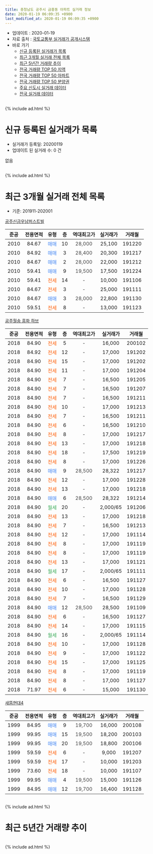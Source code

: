 ```yaml
---
title: 충청남도 공주시 금흥동 아파트 실거래 정보
date: 2020-01-19 06:09:35 +0900
last_modified_at: 2020-01-19 06:09:35 +0900
---
```


* 업데이트 : 2020-01-19
* 자료 출처 : [국토교통부 실거래가 공개시스템](http://rt.molit.go.kr)
* 바로 가기
    * [신규 등록된 실거래가 목록](#신규-등록된-실거래가-목록)
    * [최근 3개월 실거래 전체 목록](#최근-3개월-실거래-전체-목록)
    * [최근 5년간 거래량 추이](#최근-5년간-거래량-추이)
    * [전국 거래량 TOP 50 지역](https://apt-info.github.io/apt-trade-info/최근-3개월-전국에서-가장-거래가-많이-발생한-지역)
    * [전국 거래량 TOP 50 아파트](https://apt-info.github.io/apt-trade-info/최근-3개월-전국에서-가장-거래가-많이-발생한-아파트)
    * [전국 거래량 TOP 50 분양권](https://apt-info.github.io/apt-trade-info/최근-3개월-전국에서-가장-거래가-많이-발생한-분양권)
    * [주요 신도시 실거래 데이터](https://apt-info.github.io/apt-trade-info/주요-신도시)
    * [전국 실거래 데이터](https://apt-info.github.io/apt-trade-info/전국)
<br>
{% include ad.html %}
<br>

# 신규 등록된 실거래가 목록
* 실거래가 등록일: 20200119
* 업데이트 된 실거래 수: 0 건

없음

<br>
{% include ad.html %}
<br>

# 최근 3개월 실거래 전체 목록
* 기준: 201911-202001


[공주신금우남퍼스트빌](https://search.naver.com/search.naver?query=%EC%B6%A9%EC%B2%AD%EB%82%A8%EB%8F%84+%EA%B3%B5%EC%A3%BC%EC%8B%9C+%EA%B8%88%ED%9D%A5%EB%8F%99+%EA%B3%B5%EC%A3%BC%EC%8B%A0%EA%B8%88%EC%9A%B0%EB%82%A8%ED%8D%BC%EC%8A%A4%ED%8A%B8%EB%B9%8C)

|준공|전용면적|유형|층|역대최고가|실거래가|거래월|
|:---:|:---:|:---:|:---:|:---:|:---:|:---:|
|2010|84.67|<span style="color:#4285f3">매매</span>|10|<span style="color:#444444">28,000</span>|25,100|191220|
|2010|84.92|<span style="color:#4285f3">매매</span>|3|<span style="color:#444444">28,400</span>|20,300|191217|
|2010|84.67|<span style="color:#4285f3">매매</span>|2|<span style="color:#444444">28,000</span>|22,000|191212|
|2010|59.41|<span style="color:#4285f3">매매</span>|9|<span style="color:#444444">19,500</span>|17,500|191224|
|2010|59.41|<span style="color:#ff5a00">전세</span>|14|<span style="color:#444444">-</span>|10,000|191106|
|2010|84.67|<span style="color:#ff5a00">전세</span>|3|<span style="color:#444444">-</span>|25,000|191111|
|2010|84.67|<span style="color:#4285f3">매매</span>|3|<span style="color:#444444">28,000</span>|22,800|191130|
|2010|59.51|<span style="color:#ff5a00">전세</span>|8|<span style="color:#444444">-</span>|13,000|191123|

[공주월송 흥화 하브](https://search.naver.com/search.naver?query=%EC%B6%A9%EC%B2%AD%EB%82%A8%EB%8F%84+%EA%B3%B5%EC%A3%BC%EC%8B%9C+%EA%B8%88%ED%9D%A5%EB%8F%99+%EA%B3%B5%EC%A3%BC%EC%9B%94%EC%86%A1+%ED%9D%A5%ED%99%94+%ED%95%98%EB%B8%8C)

|준공|전용면적|유형|층|역대최고가|실거래가|거래월|
|:---:|:---:|:---:|:---:|:---:|:---:|:---:|
|2018|84.90|<span style="color:#ff5a00">전세</span>|5|<span style="color:#444444">-</span>|16,000|200102|
|2018|84.92|<span style="color:#ff5a00">전세</span>|12|<span style="color:#444444">-</span>|17,000|191202|
|2018|84.90|<span style="color:#ff5a00">전세</span>|15|<span style="color:#444444">-</span>|17,000|191202|
|2018|84.90|<span style="color:#ff5a00">전세</span>|11|<span style="color:#444444">-</span>|17,000|191204|
|2018|84.90|<span style="color:#ff5a00">전세</span>|7|<span style="color:#444444">-</span>|16,500|191205|
|2018|84.90|<span style="color:#ff5a00">전세</span>|7|<span style="color:#444444">-</span>|16,500|191207|
|2018|84.90|<span style="color:#ff5a00">전세</span>|7|<span style="color:#444444">-</span>|16,500|191211|
|2018|84.90|<span style="color:#ff5a00">전세</span>|10|<span style="color:#444444">-</span>|17,000|191213|
|2018|84.90|<span style="color:#ff5a00">전세</span>|7|<span style="color:#444444">-</span>|16,500|191211|
|2018|84.90|<span style="color:#ff5a00">전세</span>|6|<span style="color:#444444">-</span>|16,500|191210|
|2018|84.90|<span style="color:#ff5a00">전세</span>|8|<span style="color:#444444">-</span>|17,000|191217|
|2018|84.90|<span style="color:#ff5a00">전세</span>|13|<span style="color:#444444">-</span>|17,000|191218|
|2018|84.90|<span style="color:#ff5a00">전세</span>|18|<span style="color:#444444">-</span>|17,500|191219|
|2018|84.90|<span style="color:#ff5a00">전세</span>|8|<span style="color:#444444">-</span>|17,000|191226|
|2018|84.90|<span style="color:#4285f3">매매</span>|9|<span style="color:#444444">28,500</span>|28,322|191217|
|2018|84.90|<span style="color:#ff5a00">전세</span>|12|<span style="color:#444444">-</span>|17,000|191228|
|2018|84.90|<span style="color:#ff5a00">전세</span>|13|<span style="color:#444444">-</span>|17,000|191218|
|2018|84.90|<span style="color:#4285f3">매매</span>|6|<span style="color:#444444">28,500</span>|28,322|191214|
|2018|84.90|<span style="color:#34a853">월세</span>|20|<span style="color:#444444">-</span>|2,000/65|191206|
|2018|84.90|<span style="color:#ff5a00">전세</span>|13|<span style="color:#444444">-</span>|17,000|191218|
|2018|84.90|<span style="color:#ff5a00">전세</span>|7|<span style="color:#444444">-</span>|16,500|191213|
|2018|84.90|<span style="color:#ff5a00">전세</span>|12|<span style="color:#444444">-</span>|17,000|191114|
|2018|84.90|<span style="color:#ff5a00">전세</span>|8|<span style="color:#444444">-</span>|17,000|191119|
|2018|84.90|<span style="color:#ff5a00">전세</span>|8|<span style="color:#444444">-</span>|17,000|191119|
|2018|84.90|<span style="color:#ff5a00">전세</span>|13|<span style="color:#444444">-</span>|17,000|191121|
|2018|84.90|<span style="color:#34a853">월세</span>|17|<span style="color:#444444">-</span>|2,000/65|191111|
|2018|84.90|<span style="color:#ff5a00">전세</span>|6|<span style="color:#444444">-</span>|16,500|191127|
|2018|84.90|<span style="color:#ff5a00">전세</span>|10|<span style="color:#444444">-</span>|17,000|191128|
|2018|84.90|<span style="color:#ff5a00">전세</span>|7|<span style="color:#444444">-</span>|16,500|191129|
|2018|84.90|<span style="color:#4285f3">매매</span>|12|<span style="color:#444444">28,500</span>|28,500|191109|
|2018|84.90|<span style="color:#ff5a00">전세</span>|6|<span style="color:#444444">-</span>|16,500|191127|
|2018|84.90|<span style="color:#ff5a00">전세</span>|14|<span style="color:#444444">-</span>|17,000|191115|
|2018|84.90|<span style="color:#34a853">월세</span>|16|<span style="color:#444444">-</span>|2,000/65|191114|
|2018|84.90|<span style="color:#ff5a00">전세</span>|10|<span style="color:#444444">-</span>|17,000|191128|
|2018|84.90|<span style="color:#ff5a00">전세</span>|9|<span style="color:#444444">-</span>|17,000|191122|
|2018|84.90|<span style="color:#ff5a00">전세</span>|15|<span style="color:#444444">-</span>|17,000|191125|
|2018|84.90|<span style="color:#ff5a00">전세</span>|8|<span style="color:#444444">-</span>|17,000|191119|
|2018|84.90|<span style="color:#ff5a00">전세</span>|8|<span style="color:#444444">-</span>|17,000|191127|
|2018|71.97|<span style="color:#ff5a00">전세</span>|6|<span style="color:#444444">-</span>|15,000|191130|


<script async src="//pagead2.googlesyndication.com/pagead/js/adsbygoogle.js"></script>
<!-- 기본 -->
<ins class="adsbygoogle"
     style="display:block"
     data-ad-client="ca-pub-1142216861245946"
     data-ad-slot="4805727019"
     data-ad-format="auto"
     data-full-width-responsive="true"></ins>
<script>
(adsbygoogle = window.adsbygoogle || []).push({});
</script>


[새뜸현대4](https://search.naver.com/search.naver?query=%EC%B6%A9%EC%B2%AD%EB%82%A8%EB%8F%84+%EA%B3%B5%EC%A3%BC%EC%8B%9C+%EA%B8%88%ED%9D%A5%EB%8F%99+%EC%83%88%EB%9C%B8%ED%98%84%EB%8C%804)

|준공|전용면적|유형|층|역대최고가|실거래가|거래월|
|:---:|:---:|:---:|:---:|:---:|:---:|:---:|
|1999|84.95|<span style="color:#4285f3">매매</span>|9|<span style="color:#444444">19,700</span>|16,000|200108|
|1999|99.95|<span style="color:#4285f3">매매</span>|15|<span style="color:#444444">19,500</span>|18,200|200103|
|1999|99.95|<span style="color:#4285f3">매매</span>|20|<span style="color:#444444">19,500</span>|18,800|200106|
|1999|59.59|<span style="color:#ff5a00">전세</span>|6|<span style="color:#444444">-</span>|9,000|191207|
|1999|59.59|<span style="color:#ff5a00">전세</span>|17|<span style="color:#444444">-</span>|10,000|191203|
|1999|73.60|<span style="color:#ff5a00">전세</span>|18|<span style="color:#444444">-</span>|10,000|191107|
|1999|99.95|<span style="color:#4285f3">매매</span>|4|<span style="color:#444444">19,500</span>|15,000|191126|
|1999|84.95|<span style="color:#4285f3">매매</span>|12|<span style="color:#444444">19,700</span>|16,400|191128|


<br>
{% include ad.html %}
<br>

# 최근 5년간 거래량 추이


<div style="width:100%;">
    <canvas id="deal_progress" height="200"></canvas>
</div>

<script>
new Chart(document.getElementById("deal_progress"), {
    type: 'line',
    data: {
        labels: ['201501','201502','201503','201504','201505','201506','201507','201508','201509','201510','201511','201512','201601','201602','201603','201604','201605','201606','201607','201608','201609','201610','201611','201612','201701','201702','201703','201704','201705','201706','201707','201708','201709','201710','201711','201712','201801','201802','201803','201804','201805','201806','201807','201808','201809','201810','201811','201812','201901','201902','201903','201904','201905','201906','201907','201908','201909','201910','201911','201912','202001'],
        datasets: [{
            label: '매매',
            pointRadius: 1,
            data: [3, 1, 6, 4, 8, 8, 4, 4, 5, 5, 26, 4, 6, 10, 6, 6, 4, 7, 5, 7, 9, 16, 8, 6, 3, 4, 10, 6, 3, 3, 3, 8, 5, 6, 3, 9, 5, 9, 4, 6, 7, 3, 7, 11, 10, 10, 5, 6, 8, 6, 7, 2, 3, 1, 1, 2, 2, 6, 4, 6, 3],
            borderColor: "rgba(255, 201, 14, 1)",
            backgroundColor: "rgba(255, 201, 14, 0.5)",
            fill: false,
            lineTension: 0
        },{
            label: '전월세',
            pointRadius: 1,
            data: [4, 4, 4, 3, 3, 1, 1, 5, 2, 2, 2, 10, 3, 7, 3, 2, 2, 0, 1, 0, 2, 2, 2, 4, 0, 0, 4, 5, 5, 2, 3, 4, 7, 1, 2, 3, 7, 2, 1, 2, 6, 1, 6, 8, 5, 8, 7, 8, 13, 21, 8, 13, 15, 14, 18, 9, 13, 27, 21, 20, 1],
            borderColor: "rgba(0, 141, 185, 1)",
            backgroundColor: "rgba(0, 141, 185, 0.5)",
            fill: false,
            lineTension: 0
        }
        ]
    },
    options: {
        responsive: true,
        title: {
            display: false
        },
        tooltips: {
            mode: 'index',
            intersect: false
        },
        hover: {
            mode: 'nearest',
            intersect: true
        },
        scales: {
            xAxes: [{
                display: true,
                scaleLabel: {
                    display: true,
                    labelString: '년/월'
                }
            }],
            yAxes: [{
                display: true,
                ticks: {
                    suggestedMin: 0,
                },
                scaleLabel: {
                    display: true,
                    labelString: '실거래 수'
                }
            }]
        }
    }
});

</script>


<br>
{% include ad.html %}
<br>

